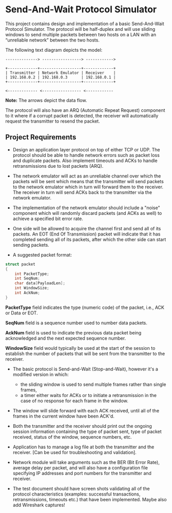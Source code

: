# Send-And-Wait Protocol Simulator

This project contains design and implementation of a basic Send-And-Wait Protocol Simulator. The protocol will be half-duplex and will use sliding windows to send multiple packets between two hosts on a LAN with an “unreliable network” between the two hosts. 

The following text diagram depicts the model:

```
--------------> -----------------> ------------>

+-------------+------------------+-------------+
| Transmitter | Network Emulator | Receiver    |
| 192.168.0.2 | 192.168.0.3      | 192.168.0.1 |
+-------------+------------------+-------------+

<------------- <----------------- <------------
```

**Note:** The arrows depict the data flow.

The protocol will also have an ARQ (Automatic Repeat Request) component to it where if a corrupt packet is detected, the receiver will automatically request the transmitter to resend the packet.

## Project Requirements

- Design an application layer protocol on top of either TCP or UDP. The protocol should be able to handle network errors such as packet loss and duplicate packets. Also implement timeouts and ACKs to handle retransmissions due to lost packets (ARQ).

- The network emulator will act as an unreliable channel over which the packets will be sent which means that the transmitter will send packets to the network emulator which in turn will forward them to the receiver. The receiver in turn will send ACKs back to the transmitter via the network emulator.

- The implementation of the network emulator should include a "noise" component which will randomly discard packets (and ACKs as well) to achieve a specified bit error rate.

- One side will be allowed to acquire the channel first and send all of its packets. An EOT (End Of Transmission) packet will indicate that it has completed sending all of its packets, after which the other side can start sending packets.

- A suggested packet format:

```c
struct packet
{
    int PacketType;
    int SeqNum;
    char data[PayloadLen];
    int WindowSize;
    int AckNum;
}
```

**PacketType** field indicates the type (numeric code) of the packet, i.e., ACK or Data or EOT.
    
**SeqNum** field is a sequence number used to number data packets.
    
**AckNum** field is used to indicate the previous data packet being acknowledged and the next expected sequence number.
    
**WindowSize** field would typically be used at the start of the session to establish the number of packets that will be sent from the transmitter to the receiver.

- The basic protocol is Send-and-Wait (Stop-and-Wait), however it's a modified version in which:
    * the sliding window is used to send multiple frames rather than single frames, 
    * a timer either waits for ACKs or to initiate a retransmission in the case of no response for each frame in the window.

- The window will slide forward with each ACK received, until all of the frames in the current window have been ACK'd.

- Both the transmitter and the receiver should print out the ongoing session information containing the type of packet sent, type of packet received, status of the window, sequence numbers, etc. 

- Application has to manage a log file at both the transmitter and the receiver. [Can be used for troubleshooting and validation].

- Network module will take arguments such as the BER (Bit Error Rate), average delay per packet, and will also have a configuration file specifying IP addresses and port numbers for the transmitter and receiver.

- The test document should have screen shots validating all of the protocol characteristics (examples: successful transactions, retransmissions, timeouts etc.) that have been implemented. Maybe also add Wireshark captures!
